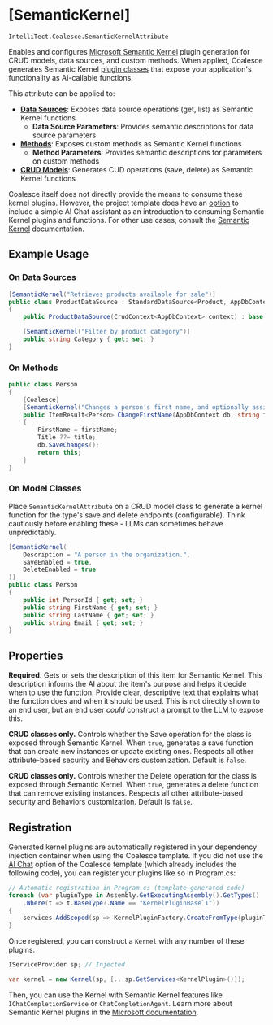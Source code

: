 # [SemanticKernel]

`IntelliTect.Coalesce.SemanticKernelAttribute`

Enables and configures [Microsoft Semantic Kernel](https://learn.microsoft.com/en-us/semantic-kernel/overview/) plugin generation for CRUD models, data sources, and custom methods. When applied, Coalesce generates Semantic Kernel [plugin classes](https://learn.microsoft.com/en-us/semantic-kernel/concepts/plugins/?pivots=programming-language-csharp) that expose your application's functionality as AI-callable functions.

This attribute can be applied to:
- **[Data Sources](/modeling/model-components/data-sources.md)**: Exposes data source operations (get, list) as Semantic Kernel functions
  - **Data Source Parameters**: Provides semantic descriptions for data source parameters
- **[Methods](/modeling/model-components/methods.md)**: Exposes custom methods as Semantic Kernel functions
  - **Method Parameters**: Provides semantic descriptions for parameters on custom methods
- **[CRUD Models](/modeling/model-types/crud.md)**: Generates CUD operations (save, delete) as Semantic Kernel functions

Coalesce itself does not directly provide the means to consume these kernel plugins. However, the project template does have an [option](/topics/template-features.md#ai-chat) to include a simple AI Chat assistant as an introduction to consuming Semantic Kernel plugins and functions. For other use cases, consult the [Semantic Kernel](https://learn.microsoft.com/en-us/semantic-kernel/overview/) documentation.

## Example Usage

### On Data Sources

```csharp
[SemanticKernel("Retrieves products available for sale")]
public class ProductDataSource : StandardDataSource<Product, AppDbContext>
{
    public ProductDataSource(CrudContext<AppDbContext> context) : base(context) { }

    [SemanticKernel("Filter by product category")]
    public string Category { get; set; }
}
```

### On Methods

```csharp
public class Person
{
    [Coalesce]
    [SemanticKernel("Changes a person's first name, and optionally assigns a title if they don't yet have one.")]
    public ItemResult<Person> ChangeFirstName(AppDbContext db, string firstName, Titles? title)
    {
        FirstName = firstName;
        Title ??= title;
        db.SaveChanges();
        return this;
    }
}
```

### On Model Classes

Place `SemanticKernelAttribute` on a CRUD model class to generate a kernel function for the type's save and delete endpoints (configurable). Think cautiously before enabling these - LLMs can sometimes behave unpredictably.

```csharp
[SemanticKernel(
    Description = "A person in the organization.",
    SaveEnabled = true,
    DeleteEnabled = true
)]
public class Person
{
    public int PersonId { get; set; }
    public string FirstName { get; set; }
    public string LastName { get; set; }
    public string Email { get; set; }
}
```

## Properties

<Prop def="public required string Description { get; set; }" />

**Required.** Gets or sets the description of this item for Semantic Kernel. This description informs the AI about the item's purpose and helps it decide when to use the function. Provide clear, descriptive text that explains what the function does and when it should be used. This is not directly shown to an end user, but an end user *could* construct a prompt to the LLM to expose this.

<Prop def="public bool SaveEnabled { get; set; }" />

**CRUD classes only.** Controls whether the Save operation for the class is exposed through Semantic Kernel. When `true`, generates a save function that can create new instances or update existing ones. Respects all other attribute-based security and Behaviors customization. Default is `false`.

<Prop def="public bool DeleteEnabled { get; set; }" />

**CRUD classes only.** Controls whether the Delete operation for the class is exposed through Semantic Kernel. When `true`, generates a delete function that can remove existing instances. Respects all other attribute-based security and Behaviors customization. Default is `false`.

## Registration

Generated kernel plugins are automatically registered in your dependency injection container when using the Coalesce template. If you did not use the [AI Chat](/topics/template-features.md#ai-chat) option of the Coalesce template (which already includes the following code), you can register your plugins like so in Program.cs:

```csharp
// Automatic registration in Program.cs (template-generated code)
foreach (var pluginType in Assembly.GetExecutingAssembly().GetTypes()
    .Where(t => t.BaseType?.Name == "KernelPluginBase`1"))
{
    services.AddScoped(sp => KernelPluginFactory.CreateFromType(pluginType, pluginType.Name, sp));
}
```

Once registered, you can construct a `Kernel` with any number of these plugins. 

```csharp
IServiceProvider sp; // Injected

var kernel = new Kernel(sp, [.. sp.GetServices<KernelPlugin>()]);
```

Then, you can use the Kernel with Semantic Kernel features like `IChatCompletionService` or `ChatCompletionAgent`. Learn more about Semantic Kernel plugins in the [Microsoft documentation](https://learn.microsoft.com/en-us/semantic-kernel/concepts/plugins/?pivots=programming-language-csharp).
